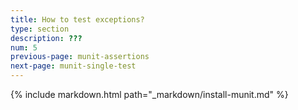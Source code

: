 ```yaml
---
title: How to test exceptions?
type: section
description: ???
num: 5
previous-page: munit-assertions
next-page: munit-single-test
---
```


{% include markdown.html path="_markdown/install-munit.md" %}

<!-- 
Tutorial about `intercept` and `interceptMessage` to test exceptions.

See https://scalameta.org/munit/docs/assertions.html#intercept.
-->
